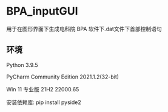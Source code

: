 # BPA_inputGUI
用于在图形界面下生成电科院 BPA 软件下.dat文件下首部控制语句
## 环境
Python 3.9.5

PyCharm Community Edition 2021.1.2(32-bit)

Win 11 专业版 21H2 22000.65

安装依赖库: pip install pyside2
